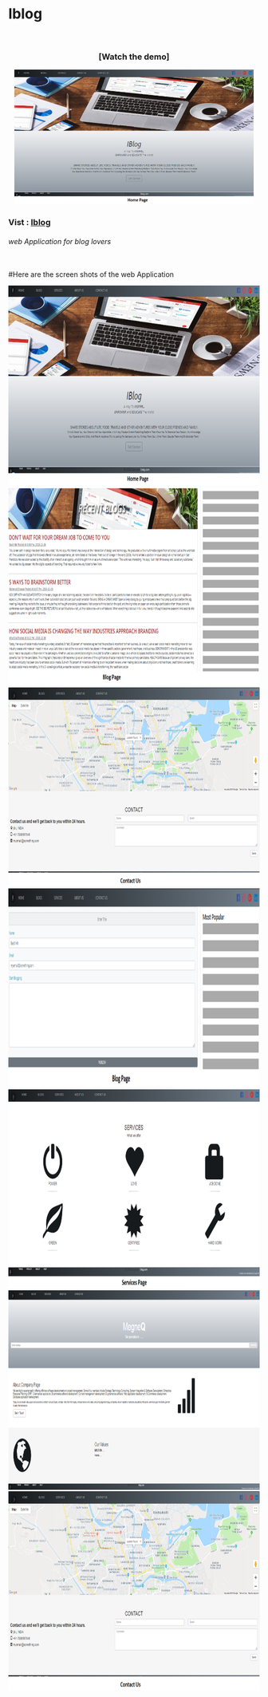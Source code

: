 <h1>Iblog</h1> <br>
<div align="center">
 <h3>[Watch the demo]</h3>
  <a href="https://www.youtube.com/embed/Y6b_ui7dNpY"><img src="imgs/home.png" height="270" width="480"></a>
</div>
<h3>Vist : <a href="http://ibloog.co.nf/">Iblog</a>
<h6>web Application for blog lovers</h6><br>
#Here are the screen shots of the web Application<br>
<p align="left">
 <img src="imgs/home.png" height="400">
  <img src="imgs/blogs1.png" height="400">
  <img src="imgs/contact.png" height="400">
  <img src="imgs/blogs.png" height="400">

  <img src="imgs/services.png" height="400">
 <img src="imgs/aboutUs.png" height="400">
 <img src="imgs/contact.png" height="400">
</p>

